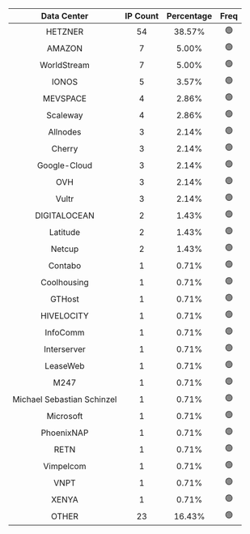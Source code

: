 | Data Center | IP Count | Percentage | Freq |
|:------------:|:--------:|:-----------:|:-----:|
| HETZNER | 54 | 38.57% | 🟢 |
| AMAZON | 7 | 5.00% | 🟢 |
| WorldStream | 7 | 5.00% | 🟢 |
| IONOS | 5 | 3.57% | 🟢 |
| MEVSPACE | 4 | 2.86% | 🟢 |
| Scaleway | 4 | 2.86% | 🟢 |
| Allnodes | 3 | 2.14% | 🟢 |
| Cherry | 3 | 2.14% | 🟢 |
| Google-Cloud | 3 | 2.14% | 🟢 |
| OVH | 3 | 2.14% | 🟢 |
| Vultr | 3 | 2.14% | 🟢 |
| DIGITALOCEAN | 2 | 1.43% | 🟢 |
| Latitude | 2 | 1.43% | 🟢 |
| Netcup | 2 | 1.43% | 🟢 |
| Contabo | 1 | 0.71% | 🟢 |
| Coolhousing | 1 | 0.71% | 🟢 |
| GTHost | 1 | 0.71% | 🟢 |
| HIVELOCITY | 1 | 0.71% | 🟢 |
| InfoComm | 1 | 0.71% | 🟢 |
| Interserver | 1 | 0.71% | 🟢 |
| LeaseWeb | 1 | 0.71% | 🟢 |
| M247 | 1 | 0.71% | 🟢 |
| Michael Sebastian Schinzel | 1 | 0.71% | 🟢 |
| Microsoft | 1 | 0.71% | 🟢 |
| PhoenixNAP | 1 | 0.71% | 🟢 |
| RETN | 1 | 0.71% | 🟢 |
| Vimpelcom | 1 | 0.71% | 🟢 |
| VNPT | 1 | 0.71% | 🟢 |
| XENYA | 1 | 0.71% | 🟢 |
| OTHER | 23 | 16.43% | 🟢 |